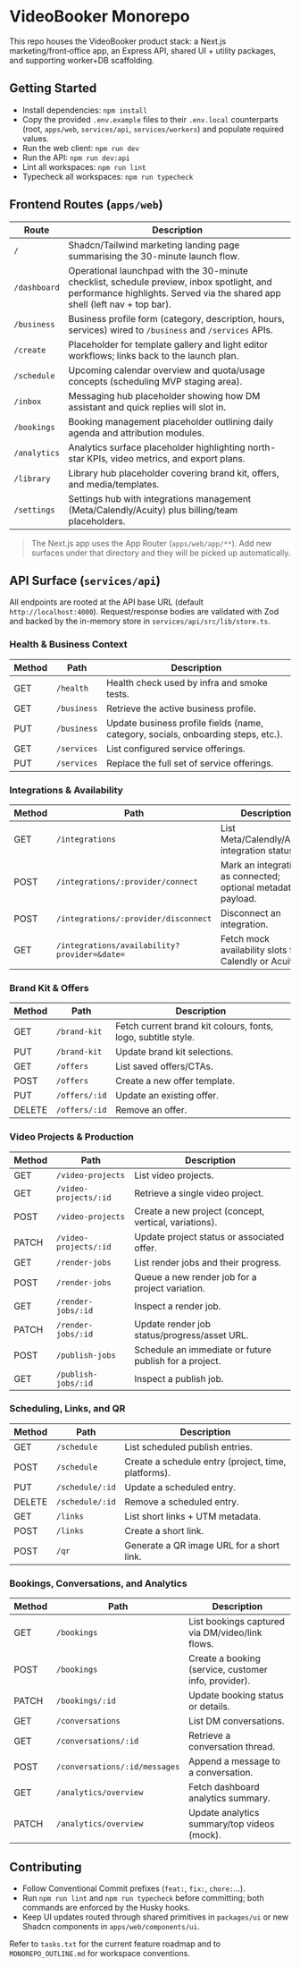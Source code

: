 # VideoBooker Monorepo

This repo houses the VideoBooker product stack: a Next.js marketing/front‑office app, an Express API, shared UI + utility packages, and supporting worker+DB scaffolding.

## Getting Started

- Install dependencies: `npm install`
- Copy the provided `.env.example` files to their `.env.local` counterparts (root, `apps/web`, `services/api`, `services/workers`) and populate required values.
- Run the web client: `npm run dev`
- Run the API: `npm run dev:api`
- Lint all workspaces: `npm run lint`
- Typecheck all workspaces: `npm run typecheck`

## Frontend Routes (`apps/web`)

| Route | Description |
| ----- | ----------- |
| `/` | Shadcn/Tailwind marketing landing page summarising the 30-minute launch flow. |
| `/dashboard` | Operational launchpad with the 30-minute checklist, schedule preview, inbox spotlight, and performance highlights. Served via the shared app shell (left nav + top bar). |
| `/business` | Business profile form (category, description, hours, services) wired to `/business` and `/services` APIs. |
| `/create` | Placeholder for template gallery and light editor workflows; links back to the launch plan. |
| `/schedule` | Upcoming calendar overview and quota/usage concepts (scheduling MVP staging area). |
| `/inbox` | Messaging hub placeholder showing how DM assistant and quick replies will slot in. |
| `/bookings` | Booking management placeholder outlining daily agenda and attribution modules. |
| `/analytics` | Analytics surface placeholder highlighting north-star KPIs, video metrics, and export plans. |
| `/library` | Library hub placeholder covering brand kit, offers, and media/templates. |
| `/settings` | Settings hub with integrations management (Meta/Calendly/Acuity) plus billing/team placeholders. |

> The Next.js app uses the App Router (`apps/web/app/**`). Add new surfaces under that directory and they will be picked up automatically.

## API Surface (`services/api`)

All endpoints are rooted at the API base URL (default `http://localhost:4000`). Request/response bodies are validated with Zod and backed by the in-memory store in `services/api/src/lib/store.ts`.

### Health & Business Context

| Method | Path | Description |
| ------ | ---- | ----------- |
| GET | `/health` | Health check used by infra and smoke tests. |
| GET | `/business` | Retrieve the active business profile. |
| PUT | `/business` | Update business profile fields (name, category, socials, onboarding steps, etc.). |
| GET | `/services` | List configured service offerings. |
| PUT | `/services` | Replace the full set of service offerings. |

### Integrations & Availability

| Method | Path | Description |
| ------ | ---- | ----------- |
| GET | `/integrations` | List Meta/Calendly/Acuity integration statuses. |
| POST | `/integrations/:provider/connect` | Mark an integration as connected; optional metadata payload. |
| POST | `/integrations/:provider/disconnect` | Disconnect an integration. |
| GET | `/integrations/availability?provider=&date=` | Fetch mock availability slots for Calendly or Acuity. |

### Brand Kit & Offers

| Method | Path | Description |
| ------ | ---- | ----------- |
| GET | `/brand-kit` | Fetch current brand kit colours, fonts, logo, subtitle style. |
| PUT | `/brand-kit` | Update brand kit selections. |
| GET | `/offers` | List saved offers/CTAs. |
| POST | `/offers` | Create a new offer template. |
| PUT | `/offers/:id` | Update an existing offer. |
| DELETE | `/offers/:id` | Remove an offer. |

### Video Projects & Production

| Method | Path | Description |
| ------ | ---- | ----------- |
| GET | `/video-projects` | List video projects. |
| GET | `/video-projects/:id` | Retrieve a single video project. |
| POST | `/video-projects` | Create a new project (concept, vertical, variations). |
| PATCH | `/video-projects/:id` | Update project status or associated offer. |
| GET | `/render-jobs` | List render jobs and their progress. |
| POST | `/render-jobs` | Queue a new render job for a project variation. |
| GET | `/render-jobs/:id` | Inspect a render job. |
| PATCH | `/render-jobs/:id` | Update render job status/progress/asset URL. |
| POST | `/publish-jobs` | Schedule an immediate or future publish for a project. |
| GET | `/publish-jobs/:id` | Inspect a publish job. |

### Scheduling, Links, and QR

| Method | Path | Description |
| ------ | ---- | ----------- |
| GET | `/schedule` | List scheduled publish entries. |
| POST | `/schedule` | Create a schedule entry (project, time, platforms). |
| PUT | `/schedule/:id` | Update a scheduled entry. |
| DELETE | `/schedule/:id` | Remove a scheduled entry. |
| GET | `/links` | List short links + UTM metadata. |
| POST | `/links` | Create a short link. |
| POST | `/qr` | Generate a QR image URL for a short link. |

### Bookings, Conversations, and Analytics

| Method | Path | Description |
| ------ | ---- | ----------- |
| GET | `/bookings` | List bookings captured via DM/video/link flows. |
| POST | `/bookings` | Create a booking (service, customer info, provider). |
| PATCH | `/bookings/:id` | Update booking status or details. |
| GET | `/conversations` | List DM conversations. |
| GET | `/conversations/:id` | Retrieve a conversation thread. |
| POST | `/conversations/:id/messages` | Append a message to a conversation. |
| GET | `/analytics/overview` | Fetch dashboard analytics summary. |
| PATCH | `/analytics/overview` | Update analytics summary/top videos (mock). |

## Contributing

- Follow Conventional Commit prefixes (`feat:`, `fix:`, `chore:`…).
- Run `npm run lint` and `npm run typecheck` before committing; both commands are enforced by the Husky hooks.
- Keep UI updates routed through shared primitives in `packages/ui` or new Shadcn components in `apps/web/components/ui`.

Refer to `tasks.txt` for the current feature roadmap and to `MONOREPO_OUTLINE.md` for workspace conventions.
